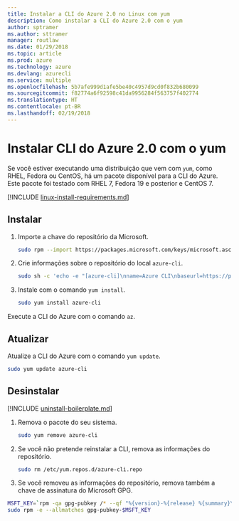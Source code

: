 ```yaml
---
title: Instalar a CLI do Azure 2.0 no Linux com yum
description: Como instalar a CLI do Azure 2.0 com o yum
author: sptramer
ms.author: sttramer
manager: routlaw
ms.date: 01/29/2018
ms.topic: article
ms.prod: azure
ms.technology: azure
ms.devlang: azurecli
ms.service: multiple
ms.openlocfilehash: 5b7afe999d1afe5be40c4957d9cd0f832b680099
ms.sourcegitcommit: f82774a6f92598c41da9956284f563757f402774
ms.translationtype: HT
ms.contentlocale: pt-BR
ms.lasthandoff: 02/19/2018
---
```

# <a name="install-azure-cli-20-with-yum"></a>Instalar CLI do Azure 2.0 com o yum

Se você estiver executando uma distribuição que vem com `yum`, como RHEL, Fedora ou CentOS, há um pacote disponível para a CLI do Azure. Este pacote foi testado com RHEL 7, Fedora 19 e posterior e CentOS 7.

[!INCLUDE [linux-install-requirements.md](includes/linux-install-requirements.md)]

## <a name="install"></a>Instalar

1. Importe a chave do repositório da Microsoft.

   ```bash
   sudo rpm --import https://packages.microsoft.com/keys/microsoft.asc
   ```

2. Crie informações sobre o repositório do local `azure-cli`.

   ```bash
   sudo sh -c 'echo -e "[azure-cli]\nname=Azure CLI\nbaseurl=https://packages.microsoft.com/yumrepos/azure-cli\nenabled=1\ngpgcheck=1\ngpgkey=https://packages.microsoft.com/keys/microsoft.asc" > /etc/yum.repos.d/azure-cli.repo'
   ```

3. Instale com o comando `yum install`. 

   ```bash
   sudo yum install azure-cli
   ```

Execute a CLI do Azure com o comando `az`.

## <a name="update"></a>Atualizar

Atualize a CLI do Azure com o comando `yum update`.

```bash
sudo yum update azure-cli
```

## <a name="uninstall"></a>Desinstalar

[!INCLUDE [uninstall-boilerplate.md](includes/uninstall-boilerplate.md)]

1. Remova o pacote do seu sistema.

   ```bash
   sudo yum remove azure-cli
   ```

2. Se você não pretende reinstalar a CLI, remova as informações do repositório.

   ```bash
   sudo rm /etc/yum.repos.d/azure-cli.repo
   ```

3. Se você removeu as informações do repositório, remova também a chave de assinatura do Microsoft GPG.

  ```bash
  MSFT_KEY=`rpm -qa gpg-pubkey /* --qf "%{version}-%{release} %{summary}\n" | grep Microsoft | awk '{print $1}'`
  sudo rpm -e --allmatches gpg-pubkey-$MSFT_KEY
  ```
